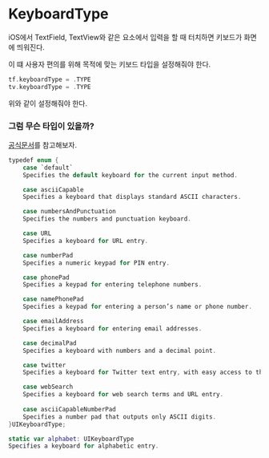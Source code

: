 # KeyboardType

iOS에서 TextField, TextView와 같은 요소에서 입력을 할 때 터치하면 키보드가 화면에 띄워진다.

이 떄 사용자 편의를 위해 목적에 맞는 키보드 타입을 설정해줘야 한다.

```swift
tf.keyboardType = .TYPE
tv.keyboardType = .TYPE
```

위와 같이 설정해줘야 한다.

### 그럼 무슨 타입이 있을까?

[공식문서](https://developer.apple.com/documentation/uikit/uikeyboardtype)를 참고해보자. 

```swift
typedef enum {
    case `default`
    Specifies the default keyboard for the current input method.

    case asciiCapable
    Specifies a keyboard that displays standard ASCII characters.

    case numbersAndPunctuation
    Specifies the numbers and punctuation keyboard.

    case URL
    Specifies a keyboard for URL entry.

    case numberPad
    Specifies a numeric keypad for PIN entry.

    case phonePad
    Specifies a keypad for entering telephone numbers.

    case namePhonePad
    Specifies a keypad for entering a person’s name or phone number.

    case emailAddress
    Specifies a keyboard for entering email addresses.

    case decimalPad
    Specifies a keyboard with numbers and a decimal point.

    case twitter
    Specifies a keyboard for Twitter text entry, with easy access to the at (“@”) and hash (“#”) characters.

    case webSearch
    Specifies a keyboard for web search terms and URL entry.
    
    case asciiCapableNumberPad
    Specifies a number pad that outputs only ASCII digits.
}UIKeyboardType;

static var alphabet: UIKeyboardType
Specifies a keyboard for alphabetic entry.
```